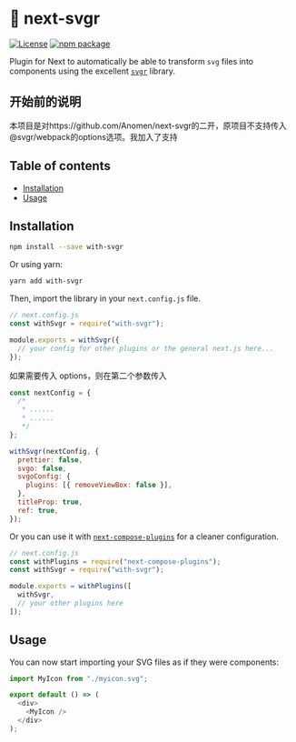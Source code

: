# :rocket: next-svgr

[![License](https://img.shields.io/npm/l/@svgr/core.svg)](https://github.com/smooth-code/svgr/blob/master/LICENSE)
[![npm package](https://img.shields.io/npm/v/next-svgr/latest.svg)](https://www.npmjs.com/package/next-svgr)

Plugin for Next to automatically be able to transform `svg` files into components using the excellent [`svgr`](https://github.com/smooth-code/svgr) library.

## 开始前的说明

本项目是对https://github.com/Anomen/next-svgr的二开，原项目不支持传入@svgr/webpack的options选项。我加入了支持

## Table of contents

- [Installation](#installation)
- [Usage](#usage)

## Installation

```bash
npm install --save with-svgr
```

Or using yarn:

```bash
yarn add with-svgr
```

Then, import the library in your `next.config.js` file.

```js
// next.config.js
const withSvgr = require("with-svgr");

module.exports = withSvgr({
  // your config for other plugins or the general next.js here...
});
```

如果需要传入 options，则在第二个参数传入

```js
const nextConfig = {
  /*
   * ......
   * ......
   */
};

withSvgr(nextConfig, {
  prettier: false,
  svgo: false,
  svgoConfig: {
    plugins: [{ removeViewBox: false }],
  },
  titleProp: true,
  ref: true,
});
```

Or you can use it with [`next-compose-plugins`](https://github.com/cyrilwanner/next-compose-plugins) for a cleaner configuration.

```js
// next.config.js
const withPlugins = require("next-compose-plugins");
const withSvgr = require("with-svgr");

module.exports = withPlugins([
  withSvgr,
  // your other plugins here
]);
```

## Usage

You can now start importing your SVG files as if they were components:

```js
import MyIcon from "./myicon.svg";

export default () => (
  <div>
    <MyIcon />
  </div>
);
```
